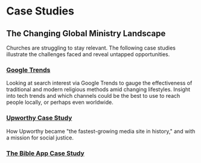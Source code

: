 # Case Studies

## The Changing Global Ministry Landscape 

Churches are struggling to stay relevant. The following case studies illustrate the challenges faced and reveal untapped opportunities. 

### [Google Trends](google_trends.md) 

Looking at search interest via Google Trends to gauge the effectiveness of traditional and modern religious methods amid changing lifestyles. Insight into tech trends and which channels could be the best to use to reach people locally, or perhaps even worldwide. 

### [Upworthy Case Study](upworthy_case_study.md)

How Upworthy became "the fastest-growing media site in history," and with a mission for social justice.

### [The Bible App Case Study](the_bible_app_case_study.md)







